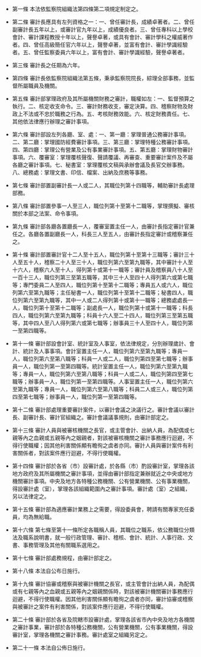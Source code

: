 * 第一條 本法依監察院組織法第四條第二項規定制定之。

* 第二條 審計長應具有左列資格之一：一、曾任審計長，成績卓著者。二、曾任副審計長五年以上，或審計官九年以上，成績優良者。三、曾任專科以上學校會計、審計課程教授十年以上，聲譽卓著，或具有會計、審計學科之權威著作者。四、曾任高級簡任官六年以上，聲譽卓著，並富有會計、審計學識經驗者。五、曾任監察委員六年以上，富有會計、審計學識經驗，聲譽卓著者。

* 第三條 審計長之任期為六年。

* 第四條 審計長依監察院組織法第五條，秉承監察院院長，綜理全部事務，並監督所屬職員及機關。

* 第五條 審計部掌理政府及其所屬機關財務之審計，職權如左：一、監督預算之執行。二、核定收支命令。三、審計財務收支，審定決算。四、稽察財物及財政上不法或不忠於職務之行為。五、考核財務效能。六、核定財務責任。七、其他依法律應行辦理之審計事項。

* 第六條 審計部設左列各廳、室、處：一、第一廳：掌理普通公務審計事項。二、第二廳：掌理國防經費審計事項。三、第三廳：掌理特種公務審計事項。四、第四廳：掌理公有營業及公有事業審計事項。五、第五廳：掌理財物審計事項。六、覆審室：掌理覆核聲復、聲請覆議、再審查、重要審計案件及不屬各廳之審計事項。七、秘書室：掌理覆核文稿與承辦會議及長官交辦事務。八、總務處：掌理文書、印信、檔案、出納及庶務等事務。

* 第七條 審計部置副審計長一人或二人，其職位列第十四職等，輔助審計長處理部務。

* 第八條 審計部置參事一人至三人，職位列第十至第十二職等，掌理撰擬、審核關於本部之法案、命令事項。

* 第九條 審計部各廳各置廳長一人，覆審室置主任一人，由審計長指定審計官兼任之。各廳各置副廳長一人，科長三人至五人，由審計長指定審計或稽察兼任之。

* 第十條 審計部置審計官十二人至十五人，職位列第十至第十三職等；審計三十人至五十人，稽察二十人至三十人，職位列第六至第九職等，其中審計十人至十六人，稽察六人至十人，得列第十或第十一職等；審計員及稽察員八十人至一百十三人，職位列第三至第五職等，其中三十人至四十人得列第六或第七職等；專門委員二人至四人，職位列第十至第十二職等；專員五人或六人，職位列第六至第九職等；主任秘書一人，職位列第十至第十二職等；秘書四人，職位列第六至第九職等，其中一人或二人得列第十或第十一職等；總務處處長一人，職位列第十至第十二職等；副處長一人，職位列第十或第十一職等；科長四人，職位列第六至第九職等；科員十六人至二十四人，職位列第三至第五職等，其中四人至八人得列第六或第七職等；辦事員三十人至四十人，職位列第一至第四職等。

* 第十一條 審計部設會計室、統計室及人事室，依法律規定，分別辦理歲計、會計、統計及人事事項。會計室置主任一人，職位列第六至第九職等；專員一人，職位列第六至第八職等；科員一人或二人，職位列第四至第七職等；辦事員一人，職位列第一至第四職等。統計室置主任一人，職位列第六至第九職等；專員一人，職位列第六至第八職等；科員一人或二人，職位列第四至第七職等；辦事員一人，職位列第一至第四職等。人事室置主任一人，職位列第六至第九職等；專員一人，職位列第六至第八職等；科員二人或三人，職位列第四至第七職等；辦事員一人，職位列第一至第四職等。

* 第十二條 審計部處理重要審計案件，以審計會議之決議行之。審計會議以審計長、副審計長、審計官組織之。審計會議議事規則，由審計部定之。

* 第十三條 審計人員與被審核機關之長官，或主管會計、出納人員，為配偶或七親等內之血親或五親等內之姻親者，對該被審核機關之審計事務應行迴避，不得行使職權；因其他利害關係顯有瞻徇之虞者亦同。審計人員與審計案件有利害關係者，對該案件應行迴避，不得行使職權。

* 第十四條 審計部於各省（市）設審計處，於各縣（市）酌設審計室，掌理各該地方政府及其所屬機關之審計事項，並得由審計部指定兼辦就近之中央或地方機關審計事項。中央及地方各特種公務機關、公有營業機關、公有事業機關，得設審計處（室），掌理各該組織範圍內之審計事項。審計處（室）之組織，另以法律定之。

* 第十五條 審計部為適應審計業務上之需要，得設委員會，聘請有關專家充任委員，均為無給職。

* 第十六條 第七條至第十一條所定各職稱人員，其職位之職系，依公務職位分類法及職系說明書，就一般行政管理、審計、稽核、會計、統計、人事行政、文書、事務管理及其他有關職系選用之。

* 第十七條 審計部處務規程，由審計部定之。

* 第十八條 本法自公布日施行。

* 第十九條 審計協審或稽察與被審計機關之長官，或主管會計出納人員，為配偶或有七親等內之血親或五親等內之姻親關係時，對該被審計機關審計事務應行迴避，不得行使職權。因其他利害關係顯有瞻徇之虞者亦同，審計協審或稽察與被審計之案件有利害關係，對該案件應行迴避，不得行使職權。

* 第二十條 審計部於各省及院轄市設審計處，掌理各該省市內中央及地方各機關之審計事業，審計部於各特種公務機關，公有營業機關，公有事業機關，得設審計室，掌理各機關之審計事務。審計處室之組織另定之。

* 第二十一條 本法自公佈日施行。

